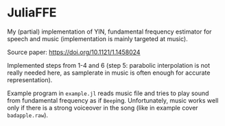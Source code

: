 # JuliaFFE
My (partial) implementation of YIN, fundamental frequency estimator for speech and music (implementation is mainly targeted at music).

Source paper: https://doi.org/10.1121/1.1458024

Implemented steps from 1-4 and 6 (step 5: parabolic interpolation is not really needed here, as samplerate in music is often enough for accurate representation).

Example program in `example.jl` reads music file and tries to play sound from fundamental frequency as if `Beep`ing. Unfortunately, music works well only if there is a strong voiceover in the song (like in example cover `badapple.raw`).
